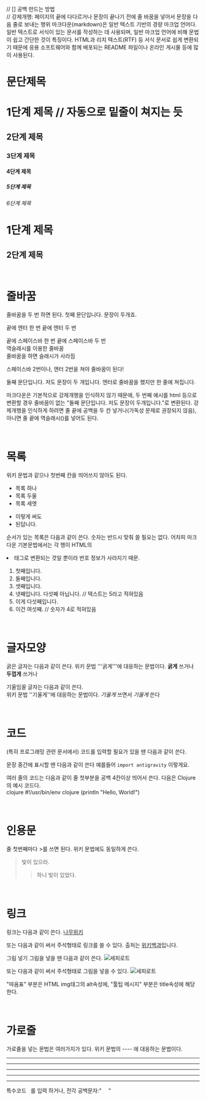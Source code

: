 // [] 공백 만드는 방법  
// 강제개행: 페이지의 끝에 다다르거나 문장이 끝나기 전에 줄 바꿈을 넣어서 문장을 다음 줄로 보내는 행위
마크다운(markdown)은 일반 텍스트 기반의 경량 마크업 언어다. 일반 텍스트로 서식이 있는 문서를 작성하는 데 사용되며, 일반 마크업 언어에 비해 문법이 쉽고 간단한 것이 특징이다. HTML과 리치 텍스트(RTF) 등 서식 문서로 쉽게 변환되기 때문에 응용 소프트웨어와 함께 배포되는 README 파일이나 온라인 게시물 등에 많이 사용된다.

# 문단제목

# 1단계 제목 // 자동으로 밑줄이 쳐지는 듯
## 2단계 제목
### 3단계 제목
#### 4단계 제목
##### 5단계 제목
###### 6단계 제목

1단계 제목
====
2단계 제목
---

&nbsp;

# 줄바꿈
줄바꿈을 두 번 하면 된다.
첫째 문단입니다. 문장이 두개죠.

끝에 엔터 한 번
끝에 엔터 두 번

끝에 스페이스바 한 번 
끝에 스페이스바 두 번  
역슬래시를 이용한 줄바꿈\
줄바꿈을 하면 슬래시가 사라짐

스페이스바 2번이나, 엔터 2번을 쳐야 줄바꿈이 된다!

둘째 문단입니다. 저도
문장이 두 개입니다.
엔터로 줄바꿈을 했지만 한 줄에 쳐집니다.

마크다운은 기본적으로 강제개행을 인식하지 않기 때문에, 두 번째 예시를 html 등으로 변환할 경우 줄바꿈이 없는 "둘째 문단입니다. 저도 문장이 두개입니다."로 변환된다. 강제개행을 인식하게 하려면 줄 끝에 공백을 두 칸 넣거나(가독성 문제로 권장되지 않음), 아니면 줄 끝에 역슬래시(\)를 넣어도 된다.

&nbsp;

# 목록
위키 문법과 같으나 첫번째 칸을 띄어쓰지 않아도 된다.
* 목록 하나
* 목록 두울
* 목록 세엣

- 이렇게 써도
- 된답니다.

순서가 있는 목록은 다음과 같이 쓴다. 숫자는 반드시 맞춰 쓸 필요는 없다. 어차피 마크다운 기본문법에서는 각 행이 HTML의 <li> 태그로 변환되는 것일 뿐이라 번호 정보가 사라지기 때문.
1. 첫째입니다.
2. 둘째입니다.
3. 셋째입니다.
5. 넷째입니다. 다섯째 아닙니다. // 텍스트는 5라고 적혀있음
6. 이게 다섯째입니다.
4. 이건 여섯째. // 숫자가 4로 적혀있음

&nbsp;

# 글자모양
굵은 글자는 다음과 같이 쓴다. 위키 문법 '''굵게'''에 대응하는 문법이다.
**굵게** 쓰거나 __두껍게__ 쓰거나

기울임꼴 글자는 다음과 같이 쓴다.  
위키 문법 ''기울게''에 대응하는 문법이다.
*기울게* 쓰면서 _기울게_ 쓴다

&nbsp;

# 코드
(특히 프로그래밍 관련 문서에서) 코드를 입력할 필요가 있을 땐 다음과 같이 쓴다. 

문장 중간에 표시할 땐 다음과 같이 쓴다
예를들어 `import antigravity` 이렇게요.

여러 줄의 코드는 다음과 같이 줄 첫부분을 공백 4칸이상 띄어서 쓴다.
다음은 Clojure의 예시 코드다.  
clojure
    #!/usr/bin/env clojure
    (println "Hello, World!")

&nbsp;

# 인용문  
줄 첫번째마다 >를 쓰면 된다. 위키 문법에도 동일하게 쓴다.
> 빛이 있으라.
>> 하니 빛이 있었다.

&nbsp;

# 링크  
링크는 다음과 같이 쓴다.
[나무위키](https://namu.wiki/w/나무위키:대문)

또는 다음과 같이 써서 주석형태로 링크를 쓸 수 있다. 출처는 [위키백과][wiki]입니다.

[wiki]: http://en.wikipedia.org/wiki/Markdown#Syntax_examples "위키백과 Markdown 항목"

그림 넣기
그림을 넣을 땐 다음과 같이 쓴다.
![세피로트](https://cdn.namu.wiki/r/http%3A%2F%2Fi.imgur.com%2F2megHz2.png "툴팁 메시지. 이 부분은 생략해도 됩니다.")

또는 다음과 같이 써서 주석형태로 그림을 넣을 수 있다.
![세피로트][SD]

[SD]: https://cdn.namu.wiki/r/http%3A%2F%2Fi.imgur.com%2F2megHz2.png "툴팁 메시지. 이 부분은 생략해도 됩니다."
"따옴표" 부분은 HTML img태그의 alt속성에, "툴팁 메시지" 부분은 title속성에 해당한다.
 
&nbsp;

# 가로줄
가로줄을 넣는 문법은 여러가지가 있다. 위키 문법의 ---- 에 대응하는 문법이다.
* * *

***
*****
- - -
------------


특수코드 &nbsp; 를 입력 하거나,
전각 공백문자:"  "

